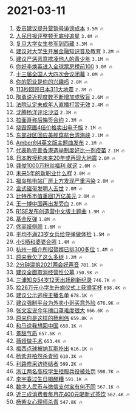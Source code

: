 # 2021-03-11

1. [委员建议提升营销号诽谤成本](https://s.weibo.com/weibo?q=%23%E5%A7%94%E5%91%98%E5%BB%BA%E8%AE%AE%E6%8F%90%E5%8D%87%E8%90%A5%E9%94%80%E5%8F%B7%E8%AF%BD%E8%B0%A4%E6%88%90%E6%9C%AC%23&Refer=top) `3.5M 🔥`
1. [人民日报评整顿无底线追星](https://s.weibo.com/weibo?q=%23%E4%BA%BA%E6%B0%91%E6%97%A5%E6%8A%A5%E8%AF%84%E6%95%B4%E9%A1%BF%E6%97%A0%E5%BA%95%E7%BA%BF%E8%BF%BD%E6%98%9F%23&Refer=top) `3.4M 🔥`
1. [复旦大学女生参军到西藏](https://s.weibo.com/weibo?q=%E5%A4%8D%E6%97%A6%E5%A4%A7%E5%AD%A6%E5%A5%B3%E7%94%9F%E5%8F%82%E5%86%9B%E5%88%B0%E8%A5%BF%E8%97%8F&Refer=top) `3.3M 🔥`
1. [建议对大学生开展金融知识普及教育](https://s.weibo.com/weibo?q=%23%E5%BB%BA%E8%AE%AE%E5%AF%B9%E5%A4%A7%E5%AD%A6%E7%94%9F%E5%BC%80%E5%B1%95%E9%87%91%E8%9E%8D%E7%9F%A5%E8%AF%86%E6%99%AE%E5%8F%8A%E6%95%99%E8%82%B2%23&Refer=top) `3.2M 🔥`
1. [建议严惩恶意欺凌他人的青少年](https://s.weibo.com/weibo?q=%23%E5%BB%BA%E8%AE%AE%E4%B8%A5%E6%83%A9%E6%81%B6%E6%84%8F%E6%AC%BA%E5%87%8C%E4%BB%96%E4%BA%BA%E7%9A%84%E9%9D%92%E5%B0%91%E5%B9%B4%23&Refer=top) `3.1M 🔥`
1. [你好李焕英进入全球票房榜前100](https://s.weibo.com/weibo?q=%23%E4%BD%A0%E5%A5%BD%E6%9D%8E%E7%84%95%E8%8B%B1%E8%BF%9B%E5%85%A5%E5%85%A8%E7%90%83%E7%A5%A8%E6%88%BF%E6%A6%9C%E5%89%8D100%23&Refer=top) `3.0M 🔥`
1. [十三届全国人大四次会议闭幕](https://s.weibo.com/weibo?q=%23%E5%8D%81%E4%B8%89%E5%B1%8A%E5%85%A8%E5%9B%BD%E4%BA%BA%E5%A4%A7%E5%9B%9B%E6%AC%A1%E4%BC%9A%E8%AE%AE%E9%97%AD%E5%B9%95%23&Refer=top) `3.0M 🔥`
1. [你的职业是你的兴趣吗](https://s.weibo.com/weibo?q=%23%E4%BD%A0%E7%9A%84%E8%81%8C%E4%B8%9A%E6%98%AF%E4%BD%A0%E7%9A%84%E5%85%B4%E8%B6%A3%E5%90%97%23&Refer=top) `2.8M 🔥`
1. [113秒回顾日本311大地震](https://s.weibo.com/weibo?q=113%E7%A7%92%E5%9B%9E%E9%A1%BE%E6%97%A5%E6%9C%AC311%E5%A4%A7%E5%9C%B0%E9%9C%87&Refer=top) `2.7M 🔥`
1. [陶勇说近视度数不断增加或致盲](https://s.weibo.com/weibo?q=%23%E9%99%B6%E5%8B%87%E8%AF%B4%E8%BF%91%E8%A7%86%E5%BA%A6%E6%95%B0%E4%B8%8D%E6%96%AD%E5%A2%9E%E5%8A%A0%E6%88%96%E8%87%B4%E7%9B%B2%23&Refer=top) `2.6M 🔥`
1. [法院认定未成年人直播打赏无效](https://s.weibo.com/weibo?q=%23%E6%B3%95%E9%99%A2%E8%AE%A4%E5%AE%9A%E6%9C%AA%E6%88%90%E5%B9%B4%E4%BA%BA%E7%9B%B4%E6%92%AD%E6%89%93%E8%B5%8F%E6%97%A0%E6%95%88%23&Refer=top) `2.4M 🔥`
1. [沈腾杨洋评论沙溢](https://s.weibo.com/weibo?q=%23%E6%B2%88%E8%85%BE%E6%9D%A8%E6%B4%8B%E8%AF%84%E8%AE%BA%E6%B2%99%E6%BA%A2%23&Refer=top) `2.3M 🔥`
1. [拉面哥称后悔签合约](https://s.weibo.com/weibo?q=%E6%8B%89%E9%9D%A2%E5%93%A5%E7%A7%B0%E5%90%8E%E6%82%94%E7%AD%BE%E5%90%88%E7%BA%A6&Refer=top) `2.3M 🔥`
1. [烧毁原画4倍价格卖出电子版](https://s.weibo.com/weibo?q=%E7%83%A7%E6%AF%81%E5%8E%9F%E7%94%BB4%E5%80%8D%E4%BB%B7%E6%A0%BC%E5%8D%96%E5%87%BA%E7%94%B5%E5%AD%90%E7%89%88&Refer=top) `2.1M 🔥`
1. [东部战区回应美舰穿航台湾海峡](https://s.weibo.com/weibo?q=%23%E4%B8%9C%E9%83%A8%E6%88%98%E5%8C%BA%E5%9B%9E%E5%BA%94%E7%BE%8E%E8%88%B0%E7%A9%BF%E8%88%AA%E5%8F%B0%E6%B9%BE%E6%B5%B7%E5%B3%A1%23&Refer=top) `2.1M 🔥`
1. [Amber创4英文版主题曲发布](https://s.weibo.com/weibo?q=Amber%E5%88%9B4%E8%8B%B1%E6%96%87%E7%89%88%E4%B8%BB%E9%A2%98%E6%9B%B2%E5%8F%91%E5%B8%83&Refer=top) `2.1M 🔥`
1. [代表称完善香港选举制度好比一剂疫苗](https://s.weibo.com/weibo?q=%E4%BB%A3%E8%A1%A8%E7%A7%B0%E5%AE%8C%E5%96%84%E9%A6%99%E6%B8%AF%E9%80%89%E4%B8%BE%E5%88%B6%E5%BA%A6%E5%A5%BD%E6%AF%94%E4%B8%80%E5%89%82%E7%96%AB%E8%8B%97&Refer=top) `2.1M 🔥`
1. [日本教授称未来20年或再现大地震](https://s.weibo.com/weibo?q=%23%E6%97%A5%E6%9C%AC%E6%95%99%E6%8E%88%E7%A7%B0%E6%9C%AA%E6%9D%A520%E5%B9%B4%E6%88%96%E5%86%8D%E7%8E%B0%E5%A4%A7%E5%9C%B0%E9%9C%87%23&Refer=top) `2.0M 🔥`
1. [龚俊1000万粉丝福利 就这](https://s.weibo.com/weibo?q=%E9%BE%9A%E4%BF%8A1000%E4%B8%87%E7%B2%89%E4%B8%9D%E7%A6%8F%E5%88%A9%20%E5%B0%B1%E8%BF%99&Refer=top) `2.0M 🔥`
1. [未来5年的新职业什么样](https://s.weibo.com/weibo?q=%23%E6%9C%AA%E6%9D%A55%E5%B9%B4%E7%9A%84%E6%96%B0%E8%81%8C%E4%B8%9A%E4%BB%80%E4%B9%88%E6%A0%B7%23&Refer=top) `2.0M 🔥`
1. [福岛核电站厂房上方发现严重污染](https://s.weibo.com/weibo?q=%23%E7%A6%8F%E5%B2%9B%E6%A0%B8%E7%94%B5%E7%AB%99%E5%8E%82%E6%88%BF%E4%B8%8A%E6%96%B9%E5%8F%91%E7%8E%B0%E4%B8%A5%E9%87%8D%E6%B1%A1%E6%9F%93%23&Refer=top) `2.0M 🔥`
1. [盒式磁带发明人去世](https://s.weibo.com/weibo?q=%E7%9B%92%E5%BC%8F%E7%A3%81%E5%B8%A6%E5%8F%91%E6%98%8E%E4%BA%BA%E5%8E%BB%E4%B8%96&Refer=top) `2.0M 🔥`
1. [比特币市值重回1万亿美元](https://s.weibo.com/weibo?q=%E6%AF%94%E7%89%B9%E5%B8%81%E5%B8%82%E5%80%BC%E9%87%8D%E5%9B%9E1%E4%B8%87%E4%BA%BF%E7%BE%8E%E5%85%83&Refer=top) `2.0M 🔥`
1. [王一博中国再出发旁白](https://s.weibo.com/weibo?q=%23%E7%8E%8B%E4%B8%80%E5%8D%9A%E4%B8%AD%E5%9B%BD%E5%86%8D%E5%87%BA%E5%8F%91%E6%97%81%E7%99%BD%23&Refer=top) `2.0M 🔥`
1. [R1SE发布创造营中文版主题曲](https://s.weibo.com/weibo?q=%23R1SE%E5%8F%91%E5%B8%83%E5%88%9B%E9%80%A0%E8%90%A5%E4%B8%AD%E6%96%87%E7%89%88%E4%B8%BB%E9%A2%98%E6%9B%B2%23&Refer=top) `1.9M 🔥`
1. [基金反弹](https://s.weibo.com/weibo?q=%E5%9F%BA%E9%87%91%E5%8F%8D%E5%BC%B9&Refer=top) `1.8M 🔥`
1. [佟丽娅侧颜](https://s.weibo.com/weibo?q=%23%E4%BD%9F%E4%B8%BD%E5%A8%85%E4%BE%A7%E9%A2%9C%23&Refer=top) `1.6M 🔥`
1. [平均不满23岁女兵给导弹做体检](https://s.weibo.com/weibo?q=%23%E5%B9%B3%E5%9D%87%E4%B8%8D%E6%BB%A123%E5%B2%81%E5%A5%B3%E5%85%B5%E7%BB%99%E5%AF%BC%E5%BC%B9%E5%81%9A%E4%BD%93%E6%A3%80%23&Refer=top) `1.5M 🔥`
1. [小S晒和婆婆合照](https://s.weibo.com/weibo?q=%E5%B0%8FS%E6%99%92%E5%92%8C%E5%A9%86%E5%A9%86%E5%90%88%E7%85%A7&Refer=top) `1.4M 🔥`
1. [杭州一婚介所招赘婿已排300多位](https://s.weibo.com/weibo?q=%23%E6%9D%AD%E5%B7%9E%E4%B8%80%E5%A9%9A%E4%BB%8B%E6%89%80%E6%8B%9B%E8%B5%98%E5%A9%BF%E5%B7%B2%E6%8E%92300%E5%A4%9A%E4%BD%8D%23&Refer=top) `1.4M 🔥`
1. [原来我欠了这么多树](https://s.weibo.com/weibo?q=%23%E5%8E%9F%E6%9D%A5%E6%88%91%E6%AC%A0%E4%BA%86%E8%BF%99%E4%B9%88%E5%A4%9A%E6%A0%91%23&Refer=top) `1.2M 🔥`
1. [2分钟混剪2021两会好声音](https://s.weibo.com/weibo?q=%232%E5%88%86%E9%92%9F%E6%B7%B7%E5%89%AA2021%E4%B8%A4%E4%BC%9A%E5%A5%BD%E5%A3%B0%E9%9F%B3%23&Refer=top) `781.1K 🔥`
1. [建议全面取消经营性公墓](https://s.weibo.com/weibo?q=%23%E5%BB%BA%E8%AE%AE%E5%85%A8%E9%9D%A2%E5%8F%96%E6%B6%88%E7%BB%8F%E8%90%A5%E6%80%A7%E5%85%AC%E5%A2%93%23&Refer=top) `750.9K 🔥`
1. [三浦知良54岁12天出场刷新纪录](https://s.weibo.com/weibo?q=%E4%B8%89%E6%B5%A6%E7%9F%A5%E8%89%AF54%E5%B2%8112%E5%A4%A9%E5%87%BA%E5%9C%BA%E5%88%B7%E6%96%B0%E7%BA%AA%E5%BD%95&Refer=top) `746.7K 🔥`
1. [捡26万元小学生升旗仪式上获颁奖杯](https://s.weibo.com/weibo?q=%23%E6%8D%A126%E4%B8%87%E5%85%83%E5%B0%8F%E5%AD%A6%E7%94%9F%E5%8D%87%E6%97%97%E4%BB%AA%E5%BC%8F%E4%B8%8A%E8%8E%B7%E9%A2%81%E5%A5%96%E6%9D%AF%23&Refer=top) `698.4K 🔥`
1. [建议公示逃税主播名单](https://s.weibo.com/weibo?q=%23%E5%BB%BA%E8%AE%AE%E5%85%AC%E7%A4%BA%E9%80%83%E7%A8%8E%E4%B8%BB%E6%92%AD%E5%90%8D%E5%8D%95%23&Refer=top) `678.1K 🔥`
1. [建议强制平台为外卖小哥买意外险](https://s.weibo.com/weibo?q=%23%E5%BB%BA%E8%AE%AE%E5%BC%BA%E5%88%B6%E5%B9%B3%E5%8F%B0%E4%B8%BA%E5%A4%96%E5%8D%96%E5%B0%8F%E5%93%A5%E4%B9%B0%E6%84%8F%E5%A4%96%E9%99%A9%23&Refer=top) `676.9K 🔥`
1. [张文宏说今年摘口罩难度很大](https://s.weibo.com/weibo?q=%E5%BC%A0%E6%96%87%E5%AE%8F%E8%AF%B4%E4%BB%8A%E5%B9%B4%E6%91%98%E5%8F%A3%E7%BD%A9%E9%9A%BE%E5%BA%A6%E5%BE%88%E5%A4%A7&Refer=top) `666.6K 🔥`
1. [原来你是这样的杨利伟](https://s.weibo.com/weibo?q=%E5%8E%9F%E6%9D%A5%E4%BD%A0%E6%98%AF%E8%BF%99%E6%A0%B7%E7%9A%84%E6%9D%A8%E5%88%A9%E4%BC%9F&Refer=top) `659.8K 🔥`
1. [和马说我想回中国](https://s.weibo.com/weibo?q=%23%E5%92%8C%E9%A9%AC%E8%AF%B4%E6%88%91%E6%83%B3%E5%9B%9E%E4%B8%AD%E5%9B%BD%23&Refer=top) `658.1K 🔥`
1. [景甜气质](https://s.weibo.com/weibo?q=%E6%99%AF%E7%94%9C%E6%B0%94%E8%B4%A8&Refer=top) `657.6K 🔥`
1. [薇娅做手术](https://s.weibo.com/weibo?q=%23%E8%96%87%E5%A8%85%E5%81%9A%E6%89%8B%E6%9C%AF%23&Refer=top) `653.4K 🔥`
1. [梅西点球被纳瓦斯扑出](https://s.weibo.com/weibo?q=%E6%A2%85%E8%A5%BF%E7%82%B9%E7%90%83%E8%A2%AB%E7%BA%B3%E7%93%A6%E6%96%AF%E6%89%91%E5%87%BA&Refer=top) `616.1K 🔥`
1. [杨紫井柏然杀青照](https://s.weibo.com/weibo?q=%23%E6%9D%A8%E7%B4%AB%E4%BA%95%E6%9F%8F%E7%84%B6%E6%9D%80%E9%9D%92%E7%85%A7%23&Refer=top) `610.3K 🔥`
1. [利路修采访终结者](https://s.weibo.com/weibo?q=%23%E5%88%A9%E8%B7%AF%E4%BF%AE%E9%87%87%E8%AE%BF%E7%BB%88%E7%BB%93%E8%80%85%23&Refer=top) `599.2K 🔥`
1. [浙江两名高校学生拒服兵役被处罚](https://s.weibo.com/weibo?q=%23%E6%B5%99%E6%B1%9F%E4%B8%A4%E5%90%8D%E9%AB%98%E6%A0%A1%E5%AD%A6%E7%94%9F%E6%8B%92%E6%9C%8D%E5%85%B5%E5%BD%B9%E8%A2%AB%E5%A4%84%E7%BD%9A%23&Refer=top) `598.7K 🔥`
1. [李宇春过生日喝醪糟](https://s.weibo.com/weibo?q=%23%E6%9D%8E%E5%AE%87%E6%98%A5%E8%BF%87%E7%94%9F%E6%97%A5%E5%96%9D%E9%86%AA%E7%B3%9F%23&Refer=top) `591.1K 🔥`
1. [数字人民币与微信支付宝有何不同](https://s.weibo.com/weibo?q=%23%E6%95%B0%E5%AD%97%E4%BA%BA%E6%B0%91%E5%B8%81%E4%B8%8E%E5%BE%AE%E4%BF%A1%E6%94%AF%E4%BB%98%E5%AE%9D%E6%9C%89%E4%BD%95%E4%B8%8D%E5%90%8C%23&Refer=top) `567.1K 🔥`
1. [近三成消费者每月花400元喝新式茶饮](https://s.weibo.com/weibo?q=%23%E8%BF%91%E4%B8%89%E6%88%90%E6%B6%88%E8%B4%B9%E8%80%85%E6%AF%8F%E6%9C%88%E8%8A%B1400%E5%85%83%E5%96%9D%E6%96%B0%E5%BC%8F%E8%8C%B6%E9%A5%AE%23&Refer=top) `562.4K 🔥`
1. [杨紫女心理师杀青](https://s.weibo.com/weibo?q=%E6%9D%A8%E7%B4%AB%E5%A5%B3%E5%BF%83%E7%90%86%E5%B8%88%E6%9D%80%E9%9D%92&Refer=top) `547.8K 🔥`
